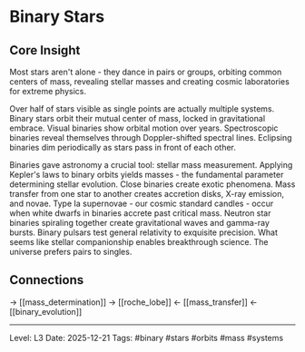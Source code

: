 # Binary Stars

## Core Insight
Most stars aren't alone - they dance in pairs or groups, orbiting common centers of mass, revealing stellar masses and creating cosmic laboratories for extreme physics.

Over half of stars visible as single points are actually multiple systems. Binary stars orbit their mutual center of mass, locked in gravitational embrace. Visual binaries show orbital motion over years. Spectroscopic binaries reveal themselves through Doppler-shifted spectral lines. Eclipsing binaries dim periodically as stars pass in front of each other.

Binaries gave astronomy a crucial tool: stellar mass measurement. Applying Kepler's laws to binary orbits yields masses - the fundamental parameter determining stellar evolution. Close binaries create exotic phenomena. Mass transfer from one star to another creates accretion disks, X-ray emission, and novae. Type Ia supernovae - our cosmic standard candles - occur when white dwarfs in binaries accrete past critical mass. Neutron star binaries spiraling together create gravitational waves and gamma-ray bursts. Binary pulsars test general relativity to exquisite precision. What seems like stellar companionship enables breakthrough science. The universe prefers pairs to singles.

## Connections
→ [[mass_determination]]
→ [[roche_lobe]]
← [[mass_transfer]]
← [[binary_evolution]]

---
Level: L3
Date: 2025-12-21
Tags: #binary #stars #orbits #mass #systems